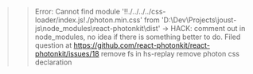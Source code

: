 >> Error: Cannot find module '!!./../../../css-loader/index.js!./photon.min.css' from 'D:\Dev\Projects\joust-js\node_modules\react-photonkit\dist'
	-> HACK: comment out in node_modules, no idea if there is something better to do. Filed question at https://github.com/react-photonkit/react-photonkit/issues/18
remove fs in hs-replay
remove photon css declaration